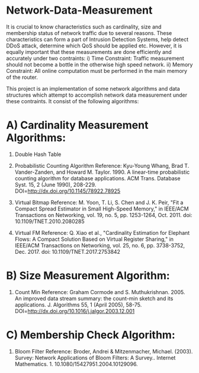# Network-Data-Measurement

It is crucial to know characteristics such as cardinality, size and membership status of network traffic due to several reasons. These
characteristics can form a part of Intrusion Detection Systems, help detect DDoS attack, determine which QoS should be applied etc. However, it is equally important that these measurements are done efficiently and accurately under two contraints:
i) Time Constraint: Traffic measurement should not become a bottle in the otherwise high speed network.
ii) Memory Constraint: All online computation must be performed in the main memory of the router.

This project is an implementation of some network algorithms and data structures which attempt to accomplish network data measurement under these contraints. It consist of the following algorithms:

# A) Cardinality Measurement Algorithms:

1) Double Hash Table

2) Probabilistic Counting Algorithm
Reference: Kyu-Young Whang, Brad T. Vander-Zanden, and Howard M. Taylor. 1990. A linear-time probabilistic counting algorithm for database applications. ACM Trans. Database Syst. 15, 2 (June 1990), 208-229. DOI=http://dx.doi.org/10.1145/78922.78925

3) Virtual Bitmap
Reference: M. Yoon, T. Li, S. Chen and J. K. Peir, "Fit a Compact Spread Estimator in Small High-Speed Memory," in IEEE/ACM Transactions on Networking, vol. 19, no. 5, pp. 1253-1264, Oct. 2011.
doi: 10.1109/TNET.2010.2080285

4) Virtual FM
Reference: Q. Xiao et al., "Cardinality Estimation for Elephant Flows: A Compact Solution Based on Virtual Register Sharing," in IEEE/ACM Transactions on Networking, vol. 25, no. 6, pp. 3738-3752, Dec. 2017.
doi: 10.1109/TNET.2017.2753842

# B) Size Measurement Algorithm:

1) Count Min
Reference: Graham Cormode and S. Muthukrishnan. 2005. An improved data stream summary: the count-min sketch and its applications. J. Algorithms 55, 1 (April 2005), 58-75. DOI=http://dx.doi.org/10.1016/j.jalgor.2003.12.001

# C) Membership Check Algorithm: 

1) Bloom Filter
Reference: Broder, Andrei & Mitzenmacher, Michael. (2003). Survey: Network Applications of Bloom Filters: A Survey.. Internet Mathematics. 1. 10.1080/15427951.2004.10129096. 
